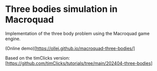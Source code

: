 # Three bodies simulation in Macroquad

Implementation of the three body problem using the Macroquad game engine.

(Online demo)[https://ollej.github.io/macroquad-three-bodies/]

Based on the timClicks version:
[https://github.com/timClicks/tutorials/tree/main/202404-three-bodies]

